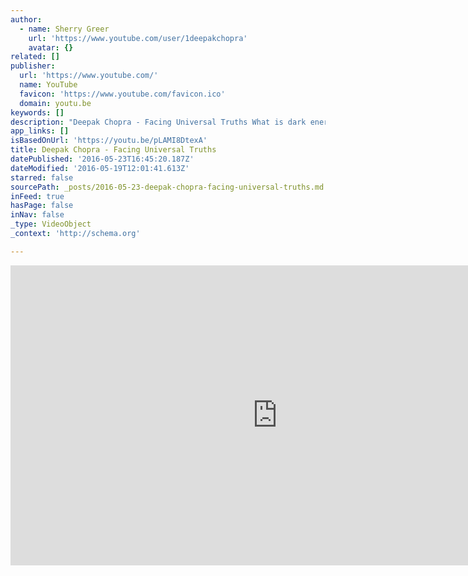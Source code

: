 ```yaml
---
author:
  - name: Sherry Greer
    url: 'https://www.youtube.com/user/1deepakchopra'
    avatar: {}
related: []
publisher:
  url: 'https://www.youtube.com/'
  name: YouTube
  favicon: 'https://www.youtube.com/favicon.ico'
  domain: youtu.be
keywords: []
description: "Deepak Chopra - Facing Universal Truths What is dark energy? How was the ocean made? These are just everyday questions in the Chopra family-questions that even Dr. Deepak Chopra's five-year-old grandson closely considers. On the CIW stage, Chopra grapples with these topics and more, as he provides an Eastern perspective on our role in the vast, ultimately unknowable universe."
app_links: []
isBasedOnUrl: 'https://youtu.be/pLAMI8DtexA'
title: Deepak Chopra - Facing Universal Truths
datePublished: '2016-05-23T16:45:20.187Z'
dateModified: '2016-05-19T12:01:41.613Z'
starred: false
sourcePath: _posts/2016-05-23-deepak-chopra-facing-universal-truths.md
inFeed: true
hasPage: false
inNav: false
_type: VideoObject
_context: 'http://schema.org'

---
```

<iframe src="https://cdn.embedly.com/widgets/media.html?src=https%3A%2F%2Fwww.youtube.com%2Fembed%2FpLAMI8DtexA%3Ffeature%3Doembed&amp;url=http%3A%2F%2Fwww.youtube.com%2Fwatch%3Fv%3DpLAMI8DtexA&amp;image=https%3A%2F%2Fi.ytimg.com%2Fvi%2FpLAMI8DtexA%2Fhqdefault.jpg&amp;key=b7d04c9b404c499eba89ee7072e1c4f7&amp;type=text%2Fhtml&amp;schema=youtube" width="854" height="480" scrolling="no" frameborder="0" allowfullscreen="" style=""></iframe>